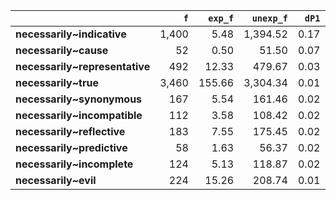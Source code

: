 |                                |   `f` |   `exp_f` |   `unexp_f` |   `dP1` |   `P1` |   `dP2` |   `P2` |   `LRC` |      `G2` |        `N` |   `f1` |    `f2` | `l1`        | `l2`           |
|:-------------------------------|------:|----------:|------------:|--------:|-------:|--------:|-------:|--------:|----------:|-----------:|-------:|--------:|:------------|:---------------|
| **necessarily~indicative**     | 1,400 |      5.48 |    1,394.52 |    0.17 |   0.17 |    0.03 |   0.03 |    8.03 | 13,028.00 | 72,839,589 | 48,947 |   8,148 | necessarily | indicative     |
| **necessarily~cause**          |    52 |      0.50 |       51.50 |    0.07 |   0.07 |    0.00 |   0.00 |    5.46 |    383.88 | 72,839,589 | 48,947 |     743 | necessarily | cause          |
| **necessarily~representative** |   492 |     12.33 |      479.67 |    0.03 |   0.03 |    0.01 |   0.01 |    4.97 |  2,685.16 | 72,839,589 | 48,947 |  18,355 | necessarily | representative |
| **necessarily~true**           | 3,460 |    155.66 |    3,304.34 |    0.01 |   0.01 |    0.07 |   0.07 |    4.35 | 15,129.32 | 72,839,589 | 48,947 | 231,639 | necessarily | true           |
| **necessarily~synonymous**     |   167 |      5.54 |      161.46 |    0.02 |   0.02 |    0.00 |   0.00 |    4.25 |    818.37 | 72,839,589 | 48,947 |   8,245 | necessarily | synonymous     |
| **necessarily~incompatible**   |   112 |      3.58 |      108.42 |    0.02 |   0.02 |    0.00 |   0.00 |    4.14 |    556.70 | 72,839,589 | 48,947 |   5,332 | necessarily | incompatible   |
| **necessarily~reflective**     |   183 |      7.55 |      175.45 |    0.02 |   0.02 |    0.00 |   0.00 |    3.97 |    819.22 | 72,839,589 | 48,947 |  11,237 | necessarily | reflective     |
| **necessarily~predictive**     |    58 |      1.63 |       56.37 |    0.02 |   0.02 |    0.00 |   0.00 |    3.95 |    303.20 | 72,839,589 | 48,947 |   2,421 | necessarily | predictive     |
| **necessarily~incomplete**     |   124 |      5.13 |      118.87 |    0.02 |   0.02 |    0.00 |   0.00 |    3.81 |    554.34 | 72,839,589 | 48,947 |   7,634 | necessarily | incomplete     |
| **necessarily~evil**           |   224 |     15.26 |      208.74 |    0.01 |   0.01 |    0.00 |   0.00 |    3.30 |    788.90 | 72,839,589 | 48,947 |  22,706 | necessarily | evil           |